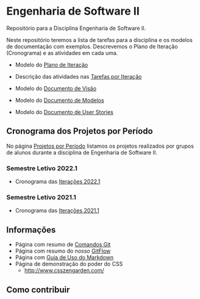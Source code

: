 # Engenharia de Software II

Repositório para a Disciplina Engenharia de Software II.

Neste repositório teremos a lista de tarefas para a disciplina e os modelos de documentação com exemplos. Descrevemos o Plano de Iteração (Cronograma) e as atividades em cada uma.

* Modelo do [Plano de Iteração](docs/doc-iteracao.md)
* Descrição das atividades nas [Tarefas por Iteração](docs/doc-tarefas.md)

* Modelo do [Documento de Visão](docs/doc-visao.md)
* Modelo do [Documento de Modelos](docs/doc-modelos.md)
* Modelo do [Documento de User Stories](docs/doc-userstories.md)

## Cronograma dos Projetos por Período

No página [Projetos por Período](projetos/README.md) listamos os projetos realizados por grupos de alunos durante a disciplina de Engenharia de Software II.

### Semestre Letivo 2022.1
* Cronograma das [Iterações 2022.1](projetos/20221/cronograma.md)

### Semestre Letivo 2021.1
* Cronograma das [Iterações 2021.1](projetos/20211/iteracao.md)

## Informações

* Página com resumo de [Comandos Git](docs/github.md)
* Página com resumo do _nosso_ [GitFlow](docs/doc-gitflow.md)
* Página com [Guia de Uso do Markdown](https://docs.pipz.com/central-de-ajuda/learning-center/guia-basico-de-markdown)
* Página de demonstração do poder do CSS
  * http://www.csszengarden.com/

## Como contribuir


